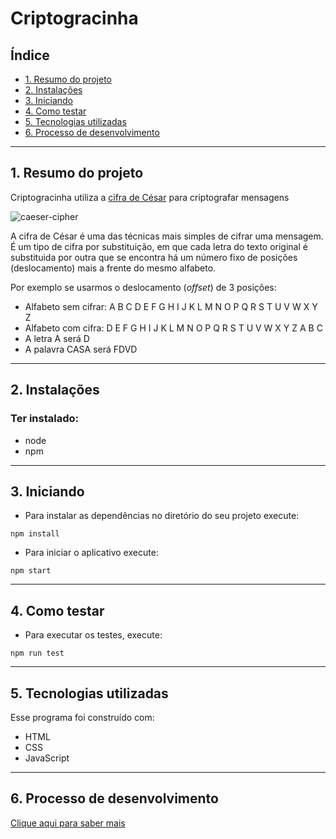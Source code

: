 # Criptogracinha

## Índice

* [1. Resumo do projeto](#1-resumo-do-projeto)
* [2. Instalações](#2-instalações)
* [3. Iniciando](#3-iniciando)
* [4. Como testar](#4-como-testar)
* [5. Tecnologias utilizadas](#5-tecnologias-utilizadas)
* [6. Processo de desenvolvimento](#6-processo-de-desenvolvimento)

***

## 1. Resumo do projeto

Criptogracinha utiliza a [cifra de César](https://pt.wikipedia.org/wiki/Cifra_de_C%C3%A9sar) para criptografar mensagens

![caeser-cipher](https://user-images.githubusercontent.com/11894994/60990999-07ffdb00-a320-11e9-87d0-b7c291bc4cd1.png)

A cifra de César é uma das técnicas mais simples de cifrar uma mensagem. É um
tipo de cifra por substituição, em que cada letra do texto original é
substituida por outra que se encontra há um número fixo de posições
(deslocamento) mais a frente do mesmo alfabeto.

Por exemplo se usarmos o deslocamento (_offset_) de 3 posições:

* Alfabeto sem cifrar: A B C D E F G H I J K L M N O P Q R S T U V W X Y Z
* Alfabeto com cifra:  D E F G H I J K L M N O P Q R S T U V W X Y Z A B C
* A letra A será D
* A palavra CASA será FDVD

***

## 2. Instalações

### Ter instalado:
* node
* npm

***

## 3. Iniciando
* Para instalar as dependências no diretório do seu projeto execute:

```
npm install
```
* Para iniciar o aplicativo execute:
```
npm start
```

***


## 4. Como testar
* Para executar os testes, execute:
```
npm run test
```

***

## 5. Tecnologias utilizadas
Esse programa foi construído com:
* HTML
* CSS
* JavaScript

***

## 6. Processo de desenvolvimento

[Clique aqui para saber mais](./desenvolvimento.md)